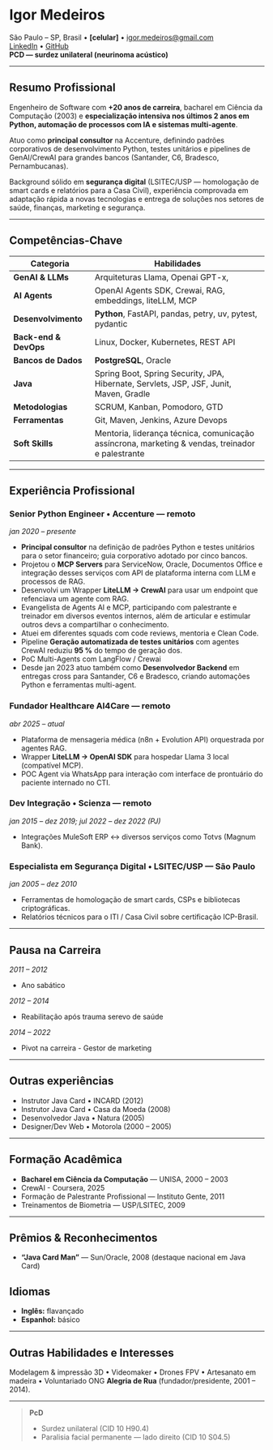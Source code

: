 # Igor Medeiros

São Paulo – SP, Brasil • **[celular]** • igor.medeiros@gmail.com  
[LinkedIn](https://linkedin.com/in/igormedeiros) • [GitHub](https://github.com/igormedeiros)  
**PCD — surdez unilateral (neurinoma acústico)**  

---

## Resumo Profissional
Engenheiro de Software com **+20 anos de carreira**, bacharel em Ciência da Computação (2003) e **especialização intensiva nos últimos 2 anos em Python, automação de processos com IA e sistemas multi-agente**.  

Atuo como **principal consultor** na Accenture, definindo padrões corporativos de desenvolvimento Python, testes unitários e pipelines de GenAI/CrewAI para grandes bancos (Santander, C6, Bradesco, Pernambucanas).  

Background sólido em **segurança digital** (LSITEC/USP — homologação de smart cards e relatórios para a Casa Civil), experiência comprovada em adaptação rápida a novas tecnologias e entrega de soluções nos setores de saúde, finanças, marketing e segurança.

---

## Competências-Chave
| Categoria | Habilidades |
|-----------|-------------|
| **GenAI & LLMs** | Arquiteturas Llama, Openai GPT-x, 
**AI Agents** | OpenAI Agents SDK, Crewai, RAG, embeddings, liteLLM, MCP |
| **Desenvolvimento** | **Python**, FastAPI, pandas, petry, uv, pytest, pydantic |
| **Back-end & DevOps** | Linux, Docker, Kubernetes, REST API |
| **Bancos de Dados** | **PostgreSQL**, Oracle |
 **Java** | Spring Boot, Spring Security, JPA, Hibernate, Servlets, JSP, JSF, Junit, Maven, Gradle |
| **Metodologias** | SCRUM, Kanban, Pomodoro, GTD |
| **Ferramentas** | Git, Maven, Jenkins, Azure Devops |
| **Soft Skills** | Mentoria, liderança técnica, comunicação assíncrona, marketing & vendas, treinador e palestrante |

---

## Experiência Profissional

### Senior Python Engineer • Accenture — remoto  
*jan 2020 – presente*
- **Principal consultor** na definição de padrões Python e testes unitários para o setor financeiro; guia corporativo adotado por cinco bancos.  
- Projetou o **MCP Servers** para ServiceNow, Oracle, Documentos Office e integração desses serviços com API de plataforma interna com LLM e processos de RAG.
- Desenvolvi um Wrapper **LiteLLM → CrewAI** para usar um endpoint que refenciava um agente com RAG.
- Evangelista de Agents AI e MCP, participando com palestrante e treinador em diversos eventos internos, além de articular e estimular outros devs a compartilhar o conhecimento.
- Atuei em diferentes squads com code reviews, mentoria e Clean Code. 
- Pipeline **Geração automatizada de testes unitários** com agentes CrewAI reduziu **95 %** do tempo de geração dos.  
- PoC Multi-Agents com LangFlow / Crewai
- Desde jan 2023 atuo também como **Desenvolvedor Backend** em entregas cross para Santander, C6 e Bradesco, criando automações Python e ferramentas multi-agent.

### Fundador Healthcare AI4Care — remoto  
*abr 2025 – atual*
- Plataforma de mensageria médica (n8n + Evolution API) orquestrada por agentes RAG.  
- Wrapper **LiteLLM → OpenAI SDK** para hospedar Llama 3 local (compatível MCP).  
- POC Agent via WhatsApp para interação com interface de prontuário do paciente internado no CTI.

### Dev Integração • Scienza — remoto  
*jan 2015 – dez 2019; jul 2022 – dez 2022 (PJ)*
- Integrações MuleSoft ERP ↔ diversos serviços como Totvs (Magnum Bank).

### Especialista em Segurança Digital • LSITEC/USP — São Paulo  
*jan 2005 – dez 2010*
- Ferramentas de homologação de smart cards, CSPs e bibliotecas criptográficas.  
- Relatórios técnicos para o ITI / Casa Civil sobre certificação ICP-Brasil.
---
## Pausa na Carreira
*2011 – 2012*
 - Ano sabático
  
*2012 – 2014*
 - Reabilitação após trauma serevo de saúde

*2014 – 2022*
 - Pivot na carreira - Gestor de marketing
---

## Outras experiências
- Instrutor Java Card • INCARD (2012)
- Instrutor Java Card • Casa da Moeda (2008)  
- Desenvolvedor Java • Natura (2005)
- Designer/Dev Web • Motorola (2000 – 2005)
---

## Formação Acadêmica
- **Bacharel em Ciência da Computação** — UNISA, 2000 – 2003  
- CrewAI - Coursera, 2025
- Formação de Palestrante Profissional — Instituto Gente, 2011  
- Treinamentos de Biometria — USP/LSITEC, 2009  

---

## Prêmios & Reconhecimentos
- **“Java Card Man”** — Sun/Oracle, 2008 (destaque nacional em Java Card)


## Idiomas
- **Inglês:** flavançado  
- **Espanhol:** básico  

---

## Outras Habilidades e Interesses
Modelagem & impressão 3D • Videomaker • Drones FPV • Artesanato em madeira • Voluntariado ONG **Alegria de Rua** (fundador/presidente, 2001 – 2014).

---

> **PcD**  
> - Surdez unilateral (CID 10 H90.4)  
> - Paralisia facial permanente — lado direito (CID 10 S04.5)